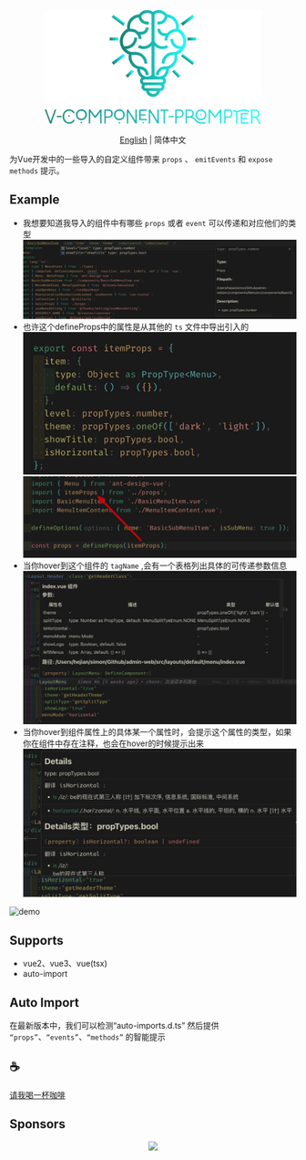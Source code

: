 <p align="center">
<img height="200" src="./assets/kv.png" alt="v component prompter">
</p>
<p align="center"> <a href="./README.md">English</a> | 简体中文</p>

为Vue开发中的一些导入的自定义组件带来 `props` 、 `emitEvents` 和 `expose methods` 提示。

## Example
- 我想要知道我导入的组件中有哪些 `props` 或者 `event` 可以传递和对应他们的类型
![demo](/assets/1.jpg)
- 也许这个defineProps中的属性是从其他的 `ts` 文件中导出引入的
![demo](/assets/2.jpg)
![demo](/assets/3.jpg)
- 当你hover到这个组件的 `tagName` ,会有一个表格列出具体的可传递参数信息
![demo](/assets/4.jpg)
- 当你hover到组件属性上的具体某一个属性时，会提示这个属性的类型，如果你在组件中存在注释，也会在hover的时候提示出来
![demo](/assets/5.jpg)

![demo](/assets/demo.gif)

## Supports
- vue2、vue3、vue(tsx)
- auto-import

## Auto Import

在最新版本中，我们可以检测“auto-imports.d.ts” 然后提供 `“props”`、`“events”`、`“methods”` 的智能提示

## :coffee:

[请我喝一杯咖啡](https://github.com/Simon-He95/sponsor)

## Sponsors

<p align="center">
  <a href="https://cdn.jsdelivr.net/gh/Simon-He95/sponsor/sponsors.svg">
    <img src="https://cdn.jsdelivr.net/gh/Simon-He95/sponsor/sponsors.png"/>
  </a>
</p>
